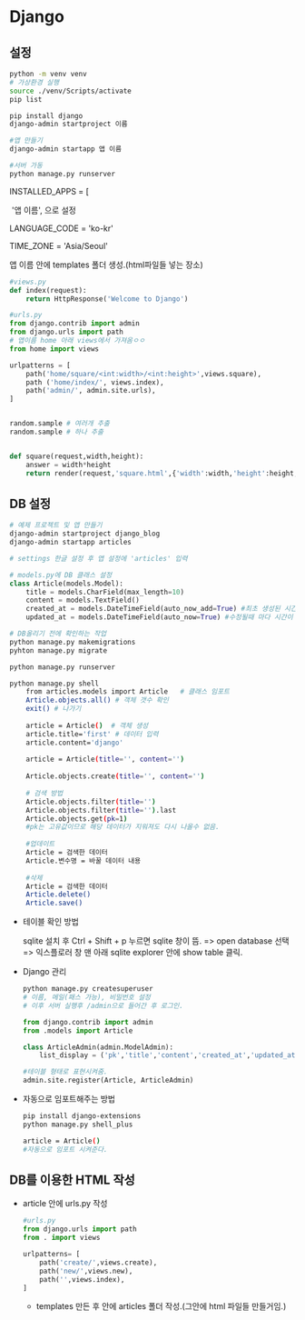 # Django



## 설정

```bash
python -m venv venv
# 가상환경 실행
source ./venv/Scripts/activate
pip list

pip install django
django-admin startproject 이름

#앱 만들기
django-admin startapp 앱 이름

#서버 가동
python manage.py runserver
```

INSTALLED_APPS = [

​    '앱 이름', 으로 설정

LANGUAGE_CODE = 'ko-kr'

TIME_ZONE = 'Asia/Seoul'



앱 이름 안에 templates 폴더 생성.(html파일들 넣는 장소)

```python
#views.py
def index(request):
    return HttpResponse('Welcome to Django')

#urls.py
from django.contrib import admin
from django.urls import path
# 앱이름 home 아래 views에서 가져옴ㅇㅇ
from home import views

urlpatterns = [
    path('home/square/<int:width>/<int:height>',views.square),
    path ('home/index/', views.index),
    path('admin/', admin.site.urls),
]


random.sample # 여러개 추출
random.sample # 하나 추출


def square(request,width,height):
    answer = width*height
    return render(request,'square.html',{'width':width,'height':height,'answer':answer})

```



## DB 설정

```bash
# 예제 프로젝트 및 앱 만들기
django-admin startproject django_blog
django-admin startapp articles
```

```PYTHON
# settings 한글 설정 후 앱 설정에 'articles' 입력

# models.py에 DB 클래스 설정
class Article(models.Model):
    title = models.CharField(max_length=10)
    content = models.TextField()
    created_at = models.DateTimeField(auto_now_add=True) #최초 생성된 시간만 등록함
    updated_at = models.DateTimeField(auto_now=True) #수정될때 마다 시간이 변경
```

```bash
# DB올리기 전에 확인하는 작업
python manage.py makemigrations
pyhton manage.py migrate

python manage.py runserver

python manage.py shell
	from articles.models import Article   # 클래스 임포트
	Article.objects.all() # 객체 갯수 확인
	exit() # 나가기
	
	article = Article()  # 객체 생성
	article.title='first' # 데이터 입력
	article.content='django'
	
	article = Article(title='', content='')
	
	Article.objects.create(title='', content='')
	
	# 검색 방법
	Article.objects.filter(title='')
	Article.objects.filter(title='').last
	Article.objects.get(pk=1)
	#pk는 고유값이므로 해당 데이터가 지워져도 다시 나올수 없음.
	
	#업데이트
	Article = 검색한 데이터
	Article.변수명 = 바꿀 데이터 내용
	
	#삭제
	Article = 검색한 데이터
	Article.delete()
	Article.save()
```

- 테이블 확인 방법

  sqlite 설치 후 Ctrl + Shift + p 누르면 sqlite 창이 뜸. => open database 선택 => 익스플로러 창 맨 아래 sqlite explorer 안에 show table 클릭.

- Django 관리

  ```bash
  python manage.py createsuperuser
  # 이름, 메일(패스 가능), 비밀번호 설정
  # 이후 서버 실행후 /admin으로 들어간 후 로그인.
  ```

  ```python
  from django.contrib import admin
  from .models import Article
  
  class ArticleAdmin(admin.ModelAdmin):
      list_display = ('pk','title','content','created_at','updated_at')
  
  #테이블 형태로 표현시켜줌.
  admin.site.register(Article, ArticleAdmin)
  ```

- 자동으로 임포트해주는 방법

  ```bash
  pip install django-extensions
  python manage.py shell_plus
  
  article = Article()
  #자동으로 임포트 시켜준다.
  ```

## DB를 이용한 HTML 작성

- article 안에 urls.py 작성

  ```python
  #urls.py
  from django.urls import path
  from . import views
  
  urlpatterns= [
      path('create/',views.create),
      path('new/',views.new),
      path('',views.index),
  ]
  
  ```

  - templates 만든 후 안에 articles 폴더 작성.(그안에 html 파일들 만들거임.)